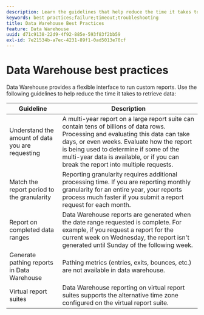 ```yaml
---
description: Learn the guidelines that help reduce the time it takes to retrieve data from Data Warehouse.
keywords: best practices;failure;timeout;troubleshooting
title: Data Warehouse Best Practices
feature: Data Warehouse
uuid: d71c9138-22d9-4f92-885e-593f83f2bb59
exl-id: 7e21534b-a7ec-4231-89f1-0ad5013e70cf
---
```

# Data Warehouse best practices

Data Warehouse provides a flexible interface to run custom reports. Use the following guidelines to help reduce the time it takes to retrieve data:

| Guideline | Description |
|--- |--- |
|Understand the amount of data you are requesting|A multi-year report on a large report suite can contain tens of billions of data rows. Processing and evaluating this data can take days, or even weeks. Evaluate how the report is being used to determine if some of the multi-year data is available, or if you can break the report into multiple requests.|
|Match the report period to the granularity|Reporting granularity requires additional processing time. If you are reporting monthly granularity for an entire year, your reports process much faster if you submit a report request for each month.|
|Report on completed data ranges|Data Warehouse reports are generated when the date range requested is complete. For example, if you request a report for the current week on Wednesday, the report isn't generated until Sunday of the following week.|
|Generate pathing reports in Data Warehouse|Pathing metrics (entries, exits, bounces, etc.) are not available in data warehouse.|
|Virtual report suites|Data Warehouse reporting on virtual report suites supports the alternative time zone configured on the virtual report suite.|
 